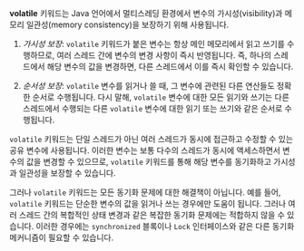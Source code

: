 **volatile** 키워드는 Java 언어에서 멀티스레딩 환경에서 변수의 가시성(visibility)과 메모리 일관성(memory consistency)을 보장하기 위해 사용됩니다.

1. *가시성 보장*: `volatile` 키워드가 붙은 변수는 항상 메인 메모리에서 읽고 쓰기를 수행하므로, 여러 스레드 간에 변수의 변경 사항이 즉시 반영됩니다. 즉, 하나의 스레드에서 해당 변수의 값을 변경하면, 다른 스레드에서 이를 즉시 확인할 수 있습니다.

2. *순서성 보장*: `volatile` 변수를 읽거나 쓸 때, 그 변수에 관련된 다른 연산들도 정확한 순서로 수행됩니다. 다시 말해, `volatile` 변수에 대한 모든 읽기와 쓰기는 다른 스레드에서 수행되는 다른 `volatile` 변수에 대한 읽기 또는 쓰기와 같은 순서로 수행됩니다.

`volatile` 키워드는 단일 스레드가 아닌 여러 스레드가 동시에 접근하고 수정할 수 있는 공유 변수에 사용됩니다. 이러한 변수는 보통 다수의 스레드가 동시에 액세스하면서 변수의 값을 변경할 수 있으므로, `volatile` 키워드를 통해 해당 변수를 동기화하고 가시성과 일관성을 보장할 수 있습니다.

그러나 `volatile` 키워드는 모든 동기화 문제에 대한 해결책이 아닙니다. 예를 들어, `volatile` 키워드는 단순한 변수의 값을 읽거나 쓰는 경우에만 도움이 됩니다. 그러나 여러 스레드 간의 복합적인 상태 변경과 같은 복잡한 동기화 문제에는 적합하지 않을 수 있습니다. 이러한 경우에는 `synchronized` 블록이나 `Lock` 인터페이스와 같은 다른 동기화 메커니즘이 필요할 수 있습니다.
